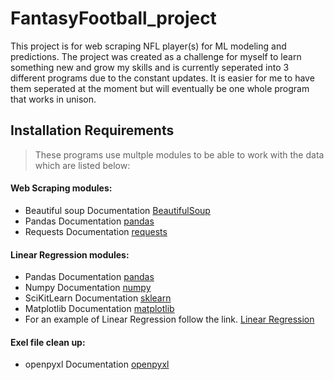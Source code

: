 # FantasyFootball_project
This project is for web scraping NFL player(s) for ML modeling and predictions.
The project was created as a challenge for myself to learn something new and grow my skills
and is currently seperated into 3 different programs due to the constant updates. It is
easier for me to have them seperated at the moment but will eventually be one whole program that works in unison.
## Installation Requirements
>These programs use multple modules to be able to work with the data which are listed below:
#### Web Scraping modules:
  - Beautiful soup Documentation  [BeautifulSoup](https://www.crummy.com/software/BeautifulSoup/bs4/doc/)
  - Pandas Documentation  [pandas](https://pandas.pydata.org/docs/#module-pandas)
  - Requests Documentation  [requests](https://docs.python-requests.org/en/latest/)
#### Linear Regression modules:
  - Pandas Documentation [pandas](https://pandas.pydata.org/docs/#module-pandas)
  - Numpy Documentation [numpy](https://numpy.org/install/)
  - SciKitLearn Documentation [sklearn](https://scikit-learn.org/stable/install.html)
  - Matplotlib Documentation [matplotlib](https://matplotlib.org/stable/users/installing/index.html)
  - For an example of Linear Regression follow the link.
  [Linear Regression](https://scikit-learn.org/stable/modules/generated/sklearn.linear_model.LinearRegression.html)
#### Exel file clean up:
- openpyxl Documentation [openpyxl](https://pypi.org/project/openpyxl/)
